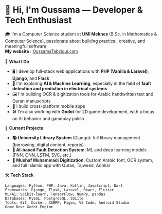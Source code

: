 # 👋 Hi, I'm Oussama — Developer & Tech Enthusiast

🎓 I'm a Computer Science student at **UMI Meknes** (B.Sc. in Mathematics & Computer Science), passionate about building practical, creative, and meaningful software. <br/>
**My website :** [OussamaTabzioui.com](https://oussamatabdev.github.io/oussama-digital-canvas/)
<br/>
<br/>
🚀 **What I Do**
- 🖥️ I develop full-stack web applications with **PHP (Vanilla & Laravel)**, **Django**, and **Flask**
- 🧠 I'm exploring **AI & Machine Learning**, especially in the field of **fault detection and prediction in electrical systems**
- 🖼️ I'm building OCR & digitization tools for Arabic handwritten text and Quran manuscripts
- 📱 I build cross-platform mobile apps
- 🛠️ I'm also working with **Godot** for 2D game development, with a focus on AI behavior and gameplay polish

🧪 **Current Projects**
- **📚 University Library System** (Django): full library management (borrowing, digital content, reports)
- **🧠 AI-based Fault Detection System**: ML and deep learning models (FNN, CNN, LSTM, SVC, etc.)
- **📖 Mushaf Muhammadi Digitization**: Custom Arabic font, OCR system, and full Islamic app with Quran, Tajweed, Adhkar

🛠️ **Tech Stack**
```text
Languages: Python, PHP, Java, Kotlin, JavaScript, Dart
Frameworks: Django, Flask, Laravel, React, Flutter
ML/AI: Scikit-learn, TensorFlow, NumPy, pandas
Databases: MySQL, PostgreSQL, SQLite
Tools: Git, Docker, XAMPP, Figma, VS Code, Android Studio
Game Dev: Godot Engine
